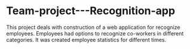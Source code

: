 # Team-project---Recognition-app

This project deals with construction of a web application for recognize employees. Employees had options to recognize co-workers in different categories. It was created employee statistics for different times.
